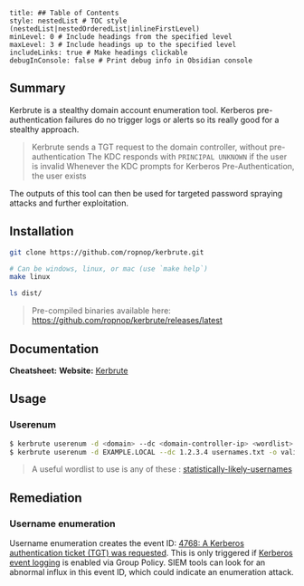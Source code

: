 ```table-of-contents
title: ## Table of Contents
style: nestedList # TOC style (nestedList|nestedOrderedList|inlineFirstLevel)
minLevel: 0 # Include headings from the specified level
maxLevel: 3 # Include headings up to the specified level
includeLinks: true # Make headings clickable
debugInConsole: false # Print debug info in Obsidian console
```

## Summary
Kerbrute is a stealthy domain account enumeration tool. Kerberos pre-authentication failures do no trigger logs or alerts so its really good for a stealthy approach.
> Kerbrute sends a TGT request to the domain controller, without pre-authentication
> The KDC responds with `PRINCIPAL UNKNOWN` if the user is invalid
> Whenever the KDC prompts for Kerberos Pre-Authentication, the user exists

The outputs of this tool can then be used for targeted password spraying attacks and further exploitation.
## Installation
```bash
git clone https://github.com/ropnop/kerbrute.git

# Can be windows, linux, or mac (use `make help`)
make linux

ls dist/
```
> Pre-compiled binaries available here: https://github.com/ropnop/kerbrute/releases/latest
## Documentation
**Cheatsheet:** 
**Website:** [Kerbrute](https://github.com/ropnop/kerbrute)
## Usage
### Userenum
```bash
$ kerbrute userenum -d <domain> --dc <domain-controller-ip> <wordlist> -o <output-file>
$ kerbrute userenum -d EXAMPLE.LOCAL --dc 1.2.3.4 usernames.txt -o valid_ad_users
```
> A useful wordlist to use is any of these : [statistically-likely-usernames](https://github.com/insidetrust/statistically-likely-usernames)

## Remediation
### Username enumeration
Username enumeration creates the event ID: [4768: A Kerberos authentication ticket (TGT) was requested](https://docs.microsoft.com/en-us/windows/security/threat-protection/auditing/event-4768). This is only triggered if [Kerberos event logging](https://docs.microsoft.com/en-us/troubleshoot/windows-server/identity/enable-kerberos-event-logging) is enabled via Group Policy. SIEM tools can look for an abnormal influx in this event ID, which could indicate an enumeration attack.